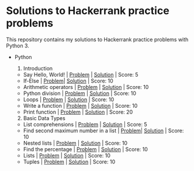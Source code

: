 # Solutions to Hackerrank practice problems

This repository contains my solutions to Hackerrank practice problems with Python 3.

- Python
  
  01. Introduction
    - Say Hello, World! | [Problem](https://www.hackerrank.com/challenges/py-hello-world/problem) | [Solution](https://github.com/marcelinaszcz95/hackerrank-practice/blob/main/Python/01.Introduction/001_say_hello_world.py) | Score: 5
    - If-Else | [Problem](https://www.hackerrank.com/challenges/py-if-else/problem)| [Solution](https://github.com/marcelinaszcz95/hackerrank-practice/blob/main/Python/01.Introduction/002_if_else.py) | Score: 10
    - Arithmetic operators | [Problem](https://www.hackerrank.com/challenges/python-arithmetic-operators/problem) | [Solution](https://github.com/marcelinaszcz95/hackerrank-practice/blob/main/Python/01.Introduction/003_arithmetic_operators.py) | Score: 10
    - Python division | [Problem](https://www.hackerrank.com/challenges/python-division/problem) | [Solution](https://github.com/marcelinaszcz95/hackerrank-practice/blob/main/Python/01.Introduction/004_python_division.py) | Score: 10
    - Loops | [Problem](https://www.hackerrank.com/challenges/python-loops/problem) | [Solution](https://github.com/marcelinaszcz95/hackerrank-practice/blob/main/Python/01.Introduction/005_loops.py) | Score: 10
    - Write a function | [Problem](https://www.hackerrank.com/challenges/write-a-function/problem) | [Solution](https://github.com/marcelinaszcz95/hackerrank-practice/blob/main/Python/01.Introduction/006_write_a_function.py) | Score: 10
    - Print function | [Problem](https://www.hackerrank.com/challenges/python-print/problem) | [Solution](https://github.com/marcelinaszcz95/hackerrank-practice/blob/main/Python/01.Introduction/007_print_function.py) | Score: 20

  02. Basic Data Types
    - List comprehensions | [Problem](https://www.hackerrank.com/challenges/list-comprehensions/problem) | [Solution](https://github.com/marcelinaszcz95/hackerrank-practice/blob/main/Python/02.Basic_Data_Types/001_list_comprehensions.py) | Score: 5
    - Find second maximum number in a list | [Problem](https://www.hackerrank.com/challenges/find-second-maximum-number-in-a-list/problem)| [Solution](https://github.com/marcelinaszcz95/hackerrank-practice/blob/main/Python/02.Basic_Data_Types/002_find_second_maximum_number_in_a_list.py) | Score: 10
    - Nested lists | [Problem](https://www.hackerrank.com/challenges/find-second-maximum-number-in-a-list/problem) | [Solution](https://github.com/marcelinaszcz95/hackerrank-practice/blob/main/Python/02.Basic_Data_Types/003_nested_lists.py) | Score: 10
    - Find the percentage | [Problem](https://www.hackerrank.com/challenges/finding-the-percentage/problem) | [Solution](https://github.com/marcelinaszcz95/hackerrank-practice/blob/main/Python/02.Basic_Data_Types/004_find_the_percentage.py) | Score: 10
    - Lists | [Problem](https://www.hackerrank.com/challenges/python-lists/problem) | [Solution](https://github.com/marcelinaszcz95/hackerrank-practice/blob/main/Python/02.Basic_Data_Types/005_lists.py) | Score: 10
    - Tuples | [Problem](https://www.hackerrank.com/challenges/python-tuples/problem) | [Solution](https://github.com/marcelinaszcz95/hackerrank-practice/blob/main/Python/02.Basic_Data_Types/006_tuples.py) | Score: 10

